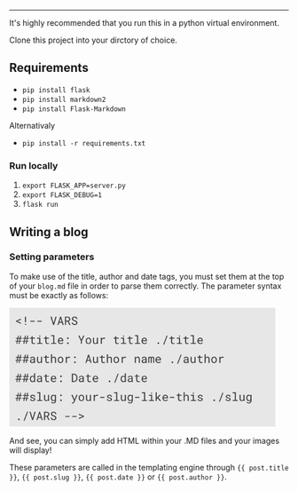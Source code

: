 
<!-- VARS
##title: Getting Started with FFFB ./title
##author: Ronald ./author
##date: 2018/01/16 ./date
./VARS -->

<hr>

It's highly recommended that you run this in a python virtual environment.

Clone this project into your dirctory of choice.

## Requirements
* `pip install flask`
* `pip install markdown2`
* `pip install Flask-Markdown`

Alternativaly
* `pip install -r requirements.txt`

### Run locally
1. `export FLASK_APP=server.py`
2. `export FLASK_DEBUG=1`
3. `flask run`


## Writing a blog
### Setting parameters
To make use of the title, author and date tags, you must set them at the top of your `blog.md` file in order to parse them correctly. The parameter syntax must be exactly as follows:

<div class="row">
<div class="col-6">

<img style="width: 50vw" src="/static/img/blogtags.png">
</div>
</div>

And see, you can simply add HTML within your .MD files and your images will display!

These parameters are called in the templating engine through `{{ post.title }}`, `{{ post.slug }}`, `{{ post.date }}` or `{{ post.author }}`.